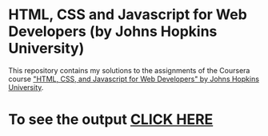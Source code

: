 # HTML, CSS and Javascript for Web Developers (by Johns Hopkins University)

This repository contains my solutions to the assignments of the Coursera course
["HTML, CSS, and Javascript for Web Developers" by Johns Hopkins University](https://www.coursera.org/learn/html-css-javascript-for-web-developers).

# To see the output [CLICK HERE](https://anushap416.github.io//Mod_3sol/Index.html)
